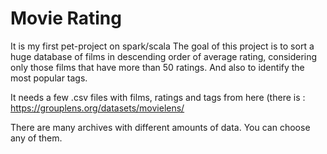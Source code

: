 # Movie Rating
It is my first pet-project on spark/scala
The goal of this project is to sort a huge database of films in descending order of average rating, considering only those films that have more than 50 ratings.
And also to identify the most popular tags.

It needs a few .csv files with films, ratings and tags from here (there is :
https://grouplens.org/datasets/movielens/

There are many archives with different amounts of data. You can choose any of them.
